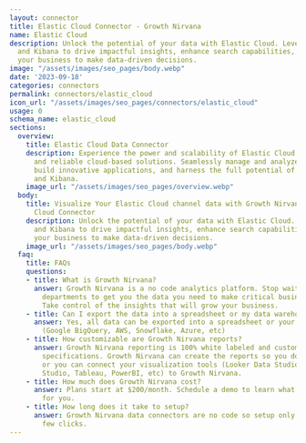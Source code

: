 ```yaml
---
layout: connector
title: Elastic Cloud Connector - Growth Nirvana
name: Elastic Cloud
description: Unlock the potential of your data with Elastic Cloud. Leverage Elasticsearch
  and Kibana to drive impactful insights, enhance search capabilities, and empower
  your business to make data-driven decisions.
image: "/assets/images/seo_pages/body.webp"
date: '2023-09-18'
categories: connectors
permalink: connectors/elastic_cloud
icon_url: "/assets/images/seo_pages/connectors/elastic_cloud"
usage: 0
schema_name: elastic_cloud
sections:
  overview:
    title: Elastic Cloud Data Connector
    description: Experience the power and scalability of Elastic Cloud for flexible
      and reliable cloud-based solutions. Seamlessly manage and analyze your data,
      build innovative applications, and harness the full potential of Elasticsearch
      and Kibana.
    image_url: "/assets/images/seo_pages/overview.webp"
  body:
    title: Visualize Your Elastic Cloud channel data with Growth Nirvana's Elastic
      Cloud Connector
    description: Unlock the potential of your data with Elastic Cloud. Leverage Elasticsearch
      and Kibana to drive impactful insights, enhance search capabilities, and empower
      your business to make data-driven decisions.
    image_url: "/assets/images/seo_pages/body.webp"
  faq:
    title: FAQs
    questions:
    - title: What is Growth Nirvana?
      answer: Growth Nirvana is a no code analytics platform. Stop waiting for other
        departments to get you the data you need to make critical business decisions.
        Take control of the insights that will grow your business.
    - title: Can I export the data into a spreadsheet or my data warehouse?
      answer: Yes, all data can be exported into a spreadsheet or your data warehouse
        (Google BigQuery, AWS, Snowflake, Azure, etc)
    - title: How customizable are Growth Nirvana reports?
      answer: Growth Nirvana reporting is 100% white labeled and customized to your
        specifications. Growth Nirvana can create the reports so you don’t have to
        or you can connect your visualization tools (Looker Data Studio/Google Data
        Studio, Tableau, PowerBI, etc) to Growth Nirvana.
    - title: How much does Growth Nirvana cost?
      answer: Plans start at $200/month. Schedule a demo to learn what plan is best
        for you.
    - title: How long does it take to setup?
      answer: Growth Nirvana data connectors are no code so setup only requires a
        few clicks.
---
```

